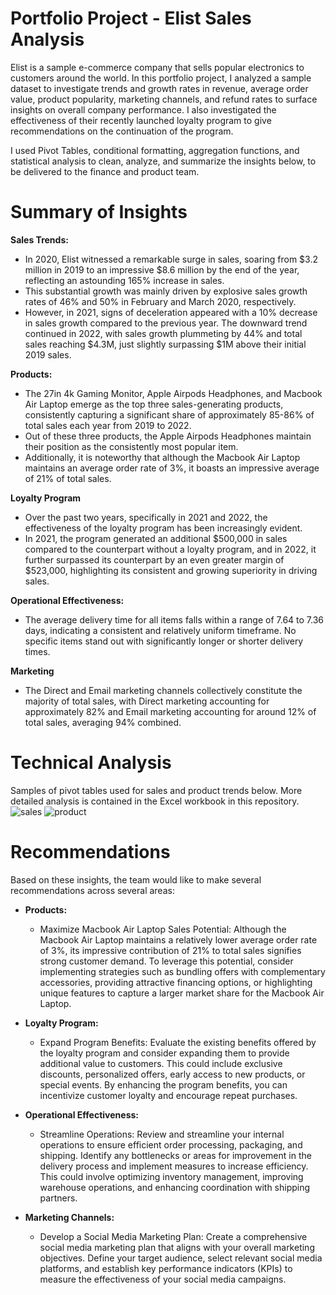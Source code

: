 # Portfolio Project - Elist Sales Analysis
Elist is a sample e-commerce company that sells popular electronics to customers around the world. In this portfolio project, I analyzed a sample dataset to investigate trends and growth rates in revenue, average order value, product popularity, marketing channels, and refund rates to surface insights on overall company performance. I also investigated the effectiveness of their recently launched loyalty program to give recommendations on the continuation of the program.

I used Pivot Tables, conditional formatting, aggregation functions, and statistical analysis to clean, analyze, and summarize the insights below, to be delivered to the finance and product team.

# Summary of Insights
**Sales Trends:** 
* In 2020, Elist witnessed a remarkable surge in sales, soaring from $3.2 million in 2019 to an impressive $8.6 million by the end of the year, reflecting an astounding 165% increase in sales.
* This substantial growth was mainly driven by explosive sales growth rates of 46% and 50% in February and March 2020, respectively. 
* However, in 2021, signs of deceleration appeared with a 10% decrease in sales growth compared to the previous year. The downward trend continued in 2022, with sales      growth plummeting by 44% and total sales reaching $4.3M, just slightly surpassing $1M above their initial 2019 sales.
    
**Products:**
* The 27in 4k Gaming Monitor, Apple Airpods Headphones, and Macbook Air Laptop emerge as the top three sales-generating products, consistently capturing a significant share of approximately 85-86% of total sales each year from 2019 to 2022.
* Out of these three products, the Apple Airpods Headphones maintain their position as the consistently most popular item.
* Additionally, it is noteworthy that although the Macbook Air Laptop maintains an average order rate of 3%, it boasts an impressive average of 21% of total sales.

**Loyalty Program**
* Over the past two years, specifically in 2021 and 2022, the effectiveness of the loyalty program has been increasingly evident. 
* In 2021, the program generated an additional $500,000 in sales compared to the counterpart without a loyalty program, and in 2022, it further surpassed its counterpart by an even greater margin of $523,000, highlighting its consistent and growing superiority in driving sales.

**Operational Effectiveness:**
* The average delivery time for all items falls within a range of 7.64 to 7.36 days, indicating a consistent and relatively uniform timeframe. No specific items stand out with significantly longer or shorter delivery times.

**Marketing**
* The Direct and Email marketing channels collectively constitute the majority of total sales, with Direct marketing accounting for approximately 82% and Email marketing accounting for around 12% of total sales, averaging 94% combined.


# Technical Analysis
Samples of pivot tables used for sales and product trends below. More detailed analysis is contained in the Excel workbook in this repository.
![sales](https://github.com/mrbear0194/testing-project/assets/129554366/bf94bca8-79ba-462a-bf6f-2cac5a38aa2c)
![product](https://github.com/mrbear0194/testing-project/assets/129554366/49d54f90-8e79-4c81-a90a-a7cfd0d20922)

# Recommendations
Based on these insights, the team would like to make several recommendations across several areas:

* **Products:**
    * Maximize Macbook Air Laptop Sales Potential: Although the Macbook Air Laptop maintains a relatively lower average order rate of 3%, its impressive contribution of 21% to total sales signifies strong customer demand. To leverage this potential, consider implementing strategies such as bundling offers with complementary accessories, providing attractive financing options, or highlighting unique features to capture a larger market share for the Macbook Air Laptop.
      
* **Loyalty Program:**
    * Expand Program Benefits: Evaluate the existing benefits offered by the loyalty program and consider expanding them to provide additional value to customers. This could include exclusive discounts, personalized offers, early access to new products, or special events. By enhancing the program benefits, you can incentivize customer loyalty and encourage repeat purchases.
      
 * **Operational Effectiveness:**
     * Streamline Operations: Review and streamline your internal operations to ensure efficient order processing, packaging, and shipping. Identify any bottlenecks or areas for improvement in the delivery process and implement measures to increase efficiency. This could involve optimizing inventory management, improving warehouse operations, and enhancing coordination with shipping partners.
       
* **Marketing Channels:**
    * Develop a Social Media Marketing Plan: Create a comprehensive social media marketing plan that aligns with your overall marketing objectives. Define your target audience, select relevant social media platforms, and establish key performance indicators (KPIs) to measure the effectiveness of your social media campaigns.












